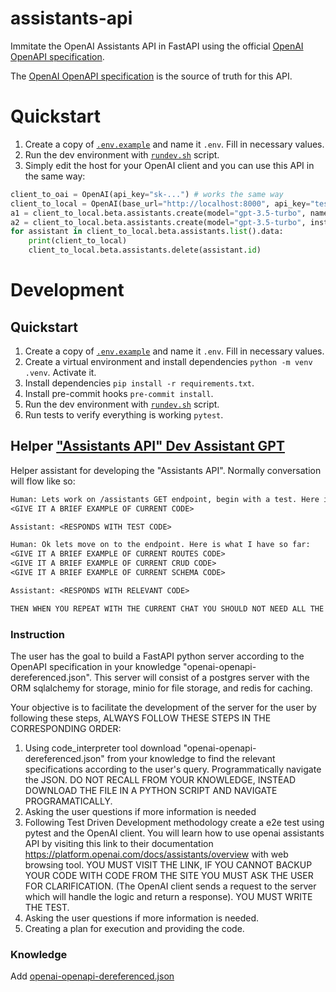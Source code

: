 # assistants-api

Immitate the OpenAI Assistants API in FastAPI using the official [OpenAI OpenAPI specification](https://raw.githubusercontent.com/openai/openai-openapi/master/openapi.yaml).

The [OpenAI OpenAPI specification](https://raw.githubusercontent.com/openai/openai-openapi/master/openapi.yaml) is the source of truth for this API.

# Quickstart

1. Create a copy of [`.env.example`](./.env.example) and name it `.env`. Fill in necessary values.
2. Run the dev environment with [`rundev.sh`](./rundev.sh) script.
3. Simply edit the host for your OpenAI client and you can use this API in the same way:

```python
client_to_oai = OpenAI(api_key="sk-...") # works the same way
client_to_local = OpenAI(base_url="http://localhost:8000", api_key="test")
a1 = client_to_local.beta.assistants.create(model="gpt-3.5-turbo", name="test")
a2 = client_to_local.beta.assistants.create(model="gpt-3.5-turbo", instruction="You are real-human")
for assistant in client_to_local.beta.assistants.list().data:
    print(client_to_local)
    client_to_local.beta.assistants.delete(assistant.id)
```


# Development
## Quickstart
1. Create a copy of [`.env.example`](./.env.example) and name it `.env`. Fill in necessary values.
2. Create a virtual environment and install dependencies `python -m venv .venv`. Activate it.
3. Install dependencies `pip install -r requirements.txt`.
4. Install pre-commit hooks `pre-commit install`.
5. Run the dev environment with [`rundev.sh`](./rundev.sh) script.
6. Run tests to verify everything is working `pytest`.

## Helper ["Assistants API" Dev Assistant GPT](https://chat.openai.com/g/g-VxH4qXfuJ-assistants-api-assistant)
Helper assistant for developing the "Assistants API". Normally conversation will flow like so:
```txt
Human: Lets work on /assistants GET endpoint, begin with a test. Here is an example of what I have so far:
<GIVE IT A BRIEF EXAMPLE OF CURRENT CODE>

Assistant: <RESPONDS WITH TEST CODE>

Human: Ok lets move on to the endpoint. Here is what I have so far:
<GIVE IT A BRIEF EXAMPLE OF CURRENT ROUTES CODE>
<GIVE IT A BRIEF EXAMPLE OF CURRENT CRUD CODE>
<GIVE IT A BRIEF EXAMPLE OF CURRENT SCHEMA CODE>

Assistant: <RESPONDS WITH RELEVANT CODE>

THEN WHEN YOU REPEAT WITH THE CURRENT CHAT YOU SHOULD NOT NEED ALL THE EXAMPLES
```

### Instruction

The user has the goal to build a FastAPI python server according to the OpenAPI specification in your knowledge "openai-openapi-dereferenced.json". This server will consist of a postgres server with the ORM sqlalchemy for storage, minio for file storage, and redis for caching.

Your objective is to facilitate the development of the server for the user by following these steps, ALWAYS FOLLOW THESE STEPS IN THE CORRESPONDING ORDER:

1. Using code_interpreter tool download "openai-openapi-dereferenced.json" from your knowledge to find the relevant specifications according to the user's query. Programmatically navigate the JSON. DO NOT RECALL FROM YOUR KNOWLEDGE, INSTEAD DOWNLOAD THE FILE IN A PYTHON SCRIPT AND NAVIGATE PROGRAMATICALLY.
2. Asking the user questions if more information is needed
3. Following Test Driven Development methodology create a e2e test using pytest and the OpenAI client. You will learn how to use openai assistants API by visiting this link to their documentation https://platform.openai.com/docs/assistants/overview with web browsing tool. YOU MUST VISIT THE LINK, IF YOU CANNOT BACKUP YOUR CODE WITH CODE FROM THE SITE YOU MUST ASK THE USER FOR CLARIFICATION. (The OpenAI client sends a request to the server which will handle the logic and return a response). YOU MUST WRITE THE TEST.
4. Asking the user questions if more information is needed.
5. Creating a plan for execution and providing the code.

### Knowledge

Add [openai-openapi-dereferenced.json](./assets/openai-openapi-dereferenced.json)
